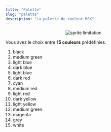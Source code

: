 ```yaml
---
title: "Palette"
slug: "palette"
description: "La palette de couleur MSX"
---
```


<center>

![sprite limitation](assets/colors_msx.gif)

</center>

Vous avez le choix entre **15 couleurs** prédéfinies. 

1. black
2. medium green
3. light blue
4. dark blue
5. light blue
6. dark red
7. cyan
8. medium red
9. light red
10. dark yellow
11. light yellow
12. medium green
13. magenta
14. grey
15. white

